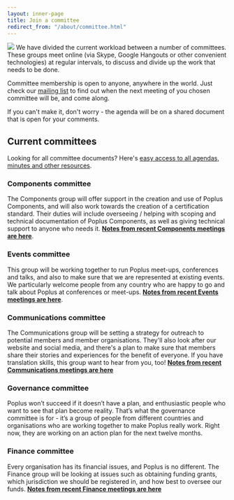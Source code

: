 ```yaml
---
layout: inner-page
title: Join a committee
redirect_from: "/about/committee.html"
---
```


<img src="{{ site.baseurl }}/assets/img/postits.jpg" />
We have divided the current workload between a number of committees. These groups meet online (via Skype, Google Hangouts or other convenient technologies) at regular intervals, to discuss and divide up the work that needs to be done.

Committee membership is open to anyone, anywhere in the world. Just check our [mailing list](https://groups.google.com/forum/#%21forum/poplus) to find out when the next meeting of you chosen committee will be, and come along.

If you can't make it, don't worry - the agenda will be on a shared document that is open for your comments.

## Current committees

Looking for all committee documents? Here's [easy access to all agendas, minutes and other resources](http://hackfoldr.org/poplusteam/).

### Components committee

The Components group will offer support in the creation and use of Poplus Components, and will also work towards the creation of a certification standard.
Their duties will include overseeing / helping with scoping and technical documentation of Poplus Components, as well as giving technical support to anyone who needs it. **[Notes from recent Components meetings are here](https://docs.google.com/document/d/16zq3lkLI05rZmO0hC5RZVErPts5065x4Gj5N_otn2As/view?pli=1&overridemobile=true#heading=h.qlwmoenuh7f3)**.

### Events committee

This group will be working together to run Poplus meet-ups, conferences and talks, and also to make sure that we are represented at existing events.
We particularly welcome people from any country who are happy to go and talk about Poplus at conferences or meet-ups. **[Notes from recent Events meetings are here](https://popluscon.hackpad.com/Events-Group-1st-Meeting-Agenda-and-Notes-BnLhF57G61Q)**.

### Communications committee

The Communications group will be setting a strategy for outreach to potential members and member organisations. They'll also look after our website and social media, and there's a plan to make sure that members share their stories and experiences for the benefit of everyone.
If you have translation skills, this group want to hear from you, too! **[Notes from recent Communications meetings are here](https://docs.google.com/document/d/1Bnq2xXRw5UMY376-zv626_7sPZRyWFzaKryNp723HUs/edit)**

### Governance committee

Poplus won’t succeed if it doesn’t have a plan, and enthusiastic people who want to see that plan become reality.
That’s what the governance committee is for - it’s a group of people from different countries and organisations who are working together to make Poplus really work. Right now, they are working on an action plan for the next twelve months.

### Finance committee

Every organisation has its financial issues, and Poplus is no different.
The Finance group will be looking at issues such as obtaining funding grants, which jurisdiction we should be registered in, and how best to oversee our funds. **[Notes from recent Finance meetings are here](https://popluscon.hackpad.com/Finance-Committee-Call-Agenda-tvW3dW5BJY3#:h=3%29-What-should-the-Federation-)**
